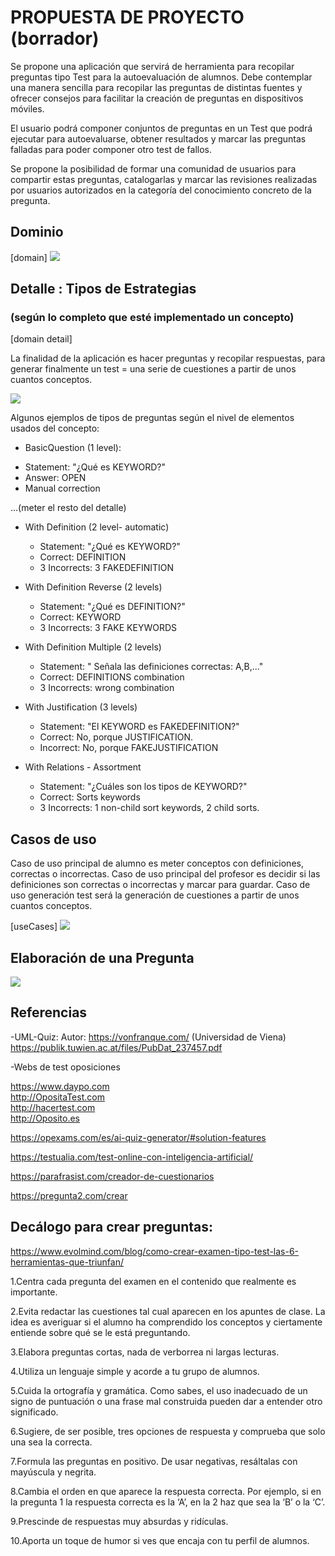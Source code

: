 # PROPUESTA DE PROYECTO (borrador)

Se propone una aplicación que servirá de herramienta para recopilar preguntas tipo Test para la autoevaluación de alumnos. Debe contemplar una manera sencilla para recopilar las preguntas de distintas fuentes y ofrecer consejos para facilitar la creación de preguntas en dispositivos móviles.

El usuario podrá componer conjuntos de preguntas en un Test que podrá ejecutar para autoevaluarse, obtener resultados y marcar las preguntas falladas para poder componer otro test de fallos.

Se propone la posibilidad de formar una comunidad de usuarios para compartir estas preguntas, catalogarlas y marcar las revisiones realizadas por usuarios autorizados en la categoría del conocimiento concreto de la pregunta.




<!-- [overview]
<img src="./out/doc/planteamiento_secuencia/OpoTestPlanteamiento.svg"> -->

## Dominio

[domain]
<img src="./out/doc/dominio_clases/OpoTestDomain.svg">

## Detalle : Tipos de Estrategias
### (según lo completo que esté implementado un concepto)

[domain detail]

La finalidad de la aplicación es hacer preguntas y recopilar respuestas,
para generar finalmente un test = una serie de cuestiones a partir de unos cuantos
 conceptos.


<img src="./out/doc/dominio_detail_concept/ConceptDomainDetail.svg">

Algunos ejemplos de tipos de preguntas según el nivel de elementos usados del concepto:

- BasicQuestion (1 level):
 * Statement: "¿Qué es KEYWORD?"
 * Answer: OPEN
 * Manual correction

...(meter el resto del detalle)

- With Definition (2 level- automatic)
  * Statement: "¿Qué es KEYWORD?"
  * Correct: DEFINITION
  * 3 Incorrects: 3 FAKEDEFINITION

- With Definition Reverse (2 levels)
  * Statement: "¿Qué es DEFINITION?"
  * Correct: KEYWORD
  * 3 Incorrects: 3 FAKE KEYWORDS

- With Definition Multiple (2 levels)
  * Statement: " Señala las definiciones correctas: A,B,..."
  * Correct: DEFINITIONS combination
  * 3 Incorrects: wrong combination

- With Justification (3 levels)
  * Statement: "El KEYWORD es FAKEDEFINITION?"
  * Correct: No, porque JUSTIFICATION.
  * Incorrect: No, porque FAKEJUSTIFICATION
- With Relations - Assortment 
  * Statement: "¿Cuáles son los tipos de KEYWORD?"
  * Correct: Sorts keywords
  * 3 Incorrects: 1 non-child sort keywords, 2 child sorts.
  
## Casos de uso

Caso de uso principal de alumno es meter conceptos con definiciones, correctas o incorrectas.
Caso de uso principal del profesor es decidir si las definiciones son correctas o incorrectas y marcar para guardar.
Caso de uso generación test será la generación de cuestiones a partir de unos cuantos
 conceptos.

[useCases]
<img src="./out/doc/useCases_app/useCases_app.svg">

## Elaboración de una Pregunta
<img src="./out/doc/questionStates/QuestionStates.svg">


## Referencias

-UML-Quiz: 
Autor: https://vonfranque.com/ (Universidad de Viena)
https://publik.tuwien.ac.at/files/PubDat_237457.pdf

-Webs de test oposiciones

https://www.daypo.com  
http://OpositaTest.com  
http://hacertest.com  
http://Oposito.es  

https://opexams.com/es/ai-quiz-generator/#solution-features

https://testualia.com/test-online-con-inteligencia-artificial/

https://parafrasist.com/creador-de-cuestionarios

https://pregunta2.com/crear




## Decálogo para crear preguntas:
https://www.evolmind.com/blog/como-crear-examen-tipo-test-las-6-herramientas-que-triunfan/

1.Centra cada pregunta del examen en el contenido que realmente es importante.

2.Evita redactar las cuestiones tal cual aparecen en los apuntes de clase. La idea es averiguar si el alumno ha comprendido los conceptos y ciertamente entiende sobre qué se le está preguntando.

3.Elabora preguntas cortas, nada de verborrea ni largas lecturas.

4.Utiliza un lenguaje simple y acorde a tu grupo de alumnos.

5.Cuida la ortografía y gramática. Como sabes, el uso inadecuado de un signo de puntuación o una frase mal construida pueden dar a entender otro significado.

6.Sugiere, de ser posible, tres opciones de respuesta y comprueba que solo una sea la correcta.

7.Formula las preguntas en positivo. De usar negativas, resáltalas con mayúscula y negrita.

8.Cambia el orden en que aparece la respuesta correcta. Por ejemplo, si en la pregunta 1 la respuesta correcta es la ‘A’, en la 2 haz que sea la ‘B’ o la ‘C’.

9.Prescinde de respuestas muy absurdas y ridículas.

10.Aporta un toque de humor si ves que encaja con tu perfil de alumnos.





